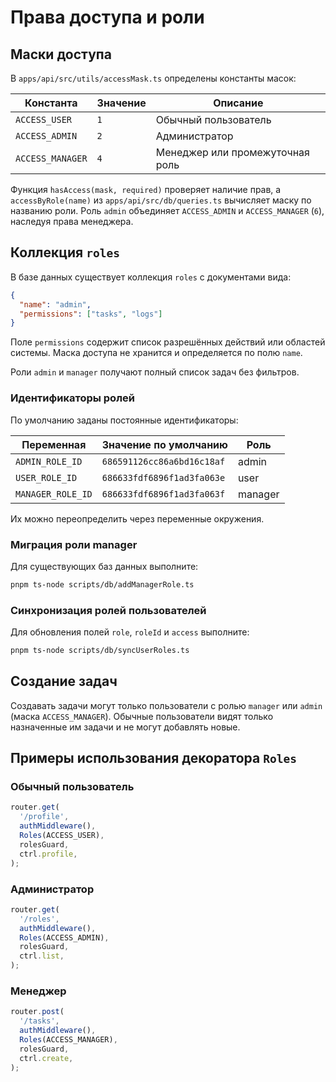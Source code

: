 <!-- Назначение файла: описание масок доступа, коллекции roles и разрешений. -->

# Права доступа и роли

## Маски доступа

В `apps/api/src/utils/accessMask.ts` определены константы масок:

| Константа        | Значение | Описание                        |
| ---------------- | -------- | ------------------------------- |
| `ACCESS_USER`    | `1`      | Обычный пользователь            |
| `ACCESS_ADMIN`   | `2`      | Администратор                   |
| `ACCESS_MANAGER` | `4`      | Менеджер или промежуточная роль |

Функция `hasAccess(mask, required)` проверяет наличие прав, а `accessByRole(name)` из `apps/api/src/db/queries.ts` вычисляет маску по названию роли.
Роль `admin` объединяет `ACCESS_ADMIN` и `ACCESS_MANAGER` (`6`), наследуя права менеджера.

## Коллекция `roles`

В базе данных существует коллекция `roles` с документами вида:

```json
{
  "name": "admin",
  "permissions": ["tasks", "logs"]
}
```

Поле `permissions` содержит список разрешённых действий или областей системы. Маска доступа не хранится и определяется по полю `name`.

Роли `admin` и `manager` получают полный список задач без фильтров.

### Идентификаторы ролей

По умолчанию заданы постоянные идентификаторы:

| Переменная        | Значение по умолчанию      | Роль    |
| ----------------- | -------------------------- | ------- |
| `ADMIN_ROLE_ID`   | `686591126cc86a6bd16c18af` | admin   |
| `USER_ROLE_ID`    | `686633fdf6896f1ad3fa063e` | user    |
| `MANAGER_ROLE_ID` | `686633fdf6896f1ad3fa063f` | manager |

Их можно переопределить через переменные окружения.

### Миграция роли manager

Для существующих баз данных выполните:

```bash
pnpm ts-node scripts/db/addManagerRole.ts
```

### Синхронизация ролей пользователей

Для обновления полей `role`, `roleId` и `access` выполните:

```bash
pnpm ts-node scripts/db/syncUserRoles.ts
```

## Создание задач

Создавать задачи могут только пользователи с ролью `manager` или `admin`
(маска `ACCESS_MANAGER`). Обычные пользователи видят только назначенные им
задачи и не могут добавлять новые.

## Примеры использования декоратора `Roles`

### Обычный пользователь

```ts
router.get(
  '/profile',
  authMiddleware(),
  Roles(ACCESS_USER),
  rolesGuard,
  ctrl.profile,
);
```

### Администратор

```ts
router.get(
  '/roles',
  authMiddleware(),
  Roles(ACCESS_ADMIN),
  rolesGuard,
  ctrl.list,
);
```

### Менеджер

```ts
router.post(
  '/tasks',
  authMiddleware(),
  Roles(ACCESS_MANAGER),
  rolesGuard,
  ctrl.create,
);
```
